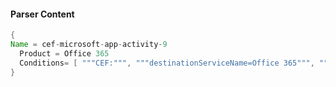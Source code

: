 #### Parser Content
```Java
{
Name = cef-microsoft-app-activity-9
  Product = Office 365
  Conditions= [ """CEF:""", """destinationServiceName=Office 365""", """"Add user""" ]
}
```